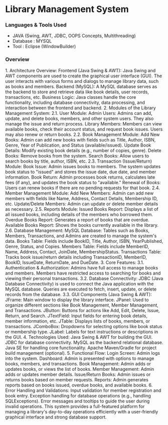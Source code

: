 <h1>Library Management System</h1>
<div>
<h3>Languages & Tools Used </h3>
<ul>
<li>JAVA (Swing, AWT, JDBC, OOPS Concepts, Multithreading)</l1>
<li>Database : MYSQL</l1>
<li>Tool : Eclipse (WindowBuilder)</l1>
</ul>
<div>
<h3>Overview</h3>
<div>
1. Architecture Overview:
Frontend (Java Swing & AWT):
Java Swing and AWT components are used to create the graphical user interface (GUI). The user interacts with various forms and dialogs to manage library data, such as books and members.
Backend (MySQL):
A MySQL database serves as the backend to store and retrieve data like book details, user records, transactions, etc.
Business Logic:
Java classes handle the core functionality, including database connectivity, data processing, and interaction between the frontend and backend.
2. Modules of the Library Management System:
2.1. User Module:
Admin Users:
Admins can add, update, and delete books, members, and other system users.
They also manage the issue and return process.
Library Members:
Members can view available books, check their account status, and request book issues.
Users may also renew or return books.
2.2. Book Management Module:
Add New Books:
Admin can add new books with fields such as Title, Author, ISBN, Genre, Year of Publication, and Status (available/issued).
Update Book Details:
Modify existing book details (e.g., number of copies, genre).
Delete Books:
Remove books from the system.
Search Books:
Allow users to search books by title, author, ISBN, etc.
2.3. Transaction (Issue/Return) Module:
Book Issue:
Admin issues books to members. The system updates book status to "issued" and stores the issue date, due date, and member information.
Book Return:
Admin processes book returns, calculates late fees (if any), and updates the book status to "available."
Renewal of Books:
Users can renew books if there are no pending requests for that book.
2.4. Member Management Module:
Add New Members:
Admin can add new members with fields like Name, Address, Contact Details, Membership ID, etc.
Update/Delete Members:
Admin can update or delete member details as necessary.
2.5. Reports Module:
Issued Books Report:
Displays a list of all issued books, including details of the members who borrowed them.
Overdue Books Report:
Generates a report of books that are overdue.
Available Books Report:
Shows the books currently available in the library.
2.6. Database Management:
MySQL Database:
Tables such as Books, Members, Transactions, and Admins are created to manage the system's data.
Books Table:
Fields include BookID, Title, Author, ISBN, YearPublished, Genre, Status, and Copies.
Members Table:
Fields include MemberID, Name, Address, Contact, JoinDate, MembershipStatus.
Transactions Table:
Tracks book issue/return details including TransactionID, MemberID, BookID, IssueDate, ReturnDate, and DueDate.
3. Core Features:
3.1. Authentication & Authorization:
Admins have full access to manage books and members.
Members have restricted access to searching for books and viewing their personal transactions.
3.2. Database Connectivity:
JDBC (Java Database Connectivity) is used to connect the Java application with the MySQL database. Queries are executed to fetch, insert, update, or delete records from the database.
3.3. GUI Components (Java Swing & AWT):
JFrame: Main window to display the library interface.
JPanel: Used to organize different sections like Book Management, Member Management, and Transactions.
JButton: Buttons for actions like Add, Edit, Delete, Issue, Return, and Search.
JTextField: Input fields for entering book details, member information, etc.
JTable: Displays lists of books, members, or transactions.
JComboBox: Dropdowns for selecting options like book status or membership type.
JLabel: Labels for text instructions or descriptions in the GUI.
4. Technologies Used:
Java Swing & AWT for building the GUI.
JDBC for database connectivity.
MySQL as the backend relational database.
Java SE for handling core functionality.
Apache Maven/Gradle for project build management (optional).
5. Functional Flow:
Login Screen: Admin logs into the system.
Dashboard: Admin is presented with options to manage books, members, and transactions.
Book Management: Admin adds or updates books, or views the list of books.
Member Management: Admin adds or updates member details.
Issue/Return Books: Admin issues or returns books based on member requests.
Reports: Admin generates reports based on books issued, overdue books, and available books.
6. Error Handling and Validations:
Input validation for member registration and book entry.
Exception handling for database operations (e.g., handling SQLExceptions).
Error messages and tooltips to guide the user during invalid operations.
This system provides a full-featured platform for managing a library's day-to-day operations efficiently with a user-friendly graphical interface and strong database support.
</div>
</div>
</div>

